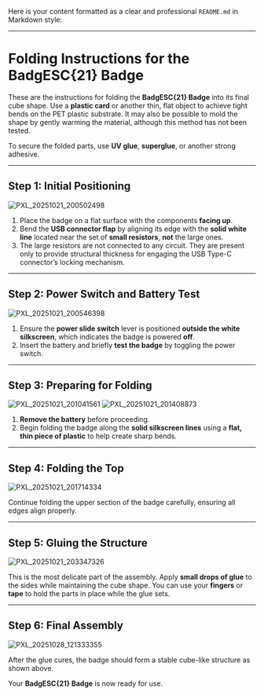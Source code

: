 Here is your content formatted as a clear and professional `README.md` in Markdown style:

---

# Folding Instructions for the BadgESC{21} Badge

These are the instructions for folding the **BadgESC{21} Badge** into its final cube shape.
Use a **plastic card** or another thin, flat object to achieve tight bends on the PET plastic substrate. It may also be possible to mold the shape by gently warming the material, although this method has not been tested.

To secure the folded parts, use **UV glue**, **superglue**, or another strong adhesive.

---

## Step 1: Initial Positioning

![PXL\_20251021\_200502498](https://github.com/user-attachments/assets/de19860c-16aa-4b75-811b-2555c271115a)

1. Place the badge on a flat surface with the components **facing up**.
2. Bend the **USB connector flap** by aligning its edge with the **solid white line** located near the set of **small resistors**, **not** the large ones.
3. The large resistors are not connected to any circuit. They are present only to provide structural thickness for engaging the USB Type-C connector’s locking mechanism.

---

## Step 2: Power Switch and Battery Test

![PXL\_20251021\_200546398](https://github.com/user-attachments/assets/6a8c564c-b2c2-45b4-b262-b239b3d78975)

1. Ensure the **power slide switch** lever is positioned **outside the white silkscreen**, which indicates the badge is powered **off**.
2. Insert the battery and briefly **test the badge** by toggling the power switch.

---

## Step 3: Preparing for Folding

![PXL\_20251021\_201041561](https://github.com/user-attachments/assets/516b9c5e-1753-4db3-bc1e-39c95da87b50)
![PXL\_20251021\_201408873](https://github.com/user-attachments/assets/728e87e9-0dff-441a-870a-ad85762bce29)

1. **Remove the battery** before proceeding.
2. Begin folding the badge along the **solid silkscreen lines** using a **flat, thin piece of plastic** to help create sharp bends.

---

## Step 4: Folding the Top

![PXL\_20251021\_201714334](https://github.com/user-attachments/assets/e825b9f8-5742-4769-a80b-588efdbf3244)

Continue folding the upper section of the badge carefully, ensuring all edges align properly.

---

## Step 5: Gluing the Structure

![PXL\_20251021\_203347326](https://github.com/user-attachments/assets/72eac1dc-6b8c-4321-92dc-a85962bb0373)

This is the most delicate part of the assembly.
Apply **small drops of glue** to the sides while maintaining the cube shape. You can use your **fingers** or **tape** to hold the parts in place while the glue sets.

---

## Step 6: Final Assembly

![PXL\_20251028\_121333355](https://github.com/user-attachments/assets/e531ad85-7e60-4a3f-9059-028c89980eb3)

After the glue cures, the badge should form a stable cube-like structure as shown above.

Your **BadgESC{21} Badge** is now ready for use.
